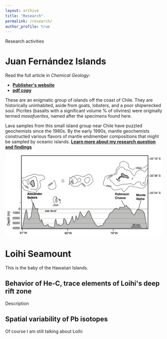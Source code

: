 ```yaml
---
layout: archive
title: "Research"
permalink: /research/
author_profile: true
---
```


Research activities

# Juan Fernández Islands

Read the full article in *Chemical Geology*:
* **[Publisher's website](https://doi.org/10.1016/j.chemgeo.2017.11.024)**
* **[pdf copy](https://thi-truong.github.io/files/Truong2018.pdf)**

These are an enigmatic group of islands off the coast of Chile. They are historically uninhabited, aside from goats, lobsters, and a poor shipwrecked soul. Picrites (basalts with a significant volume % of olivines) were originally termed *masafuerites*, named after the specimens found here. 

Lava samples from this small island group near Chile have puzzled geochemists since the 1980s. By the early 1990s, mantle geochemists constructed various flavors of mantle endmember compositions that might be sampled by oceanic islands. **[Learn more about my research question and findings](juan-fernandez)**

<img src="/_pages/research-figure02-juan-fernandez-islands.png" alt="Overview of the two main islands of the Juan Fernández chain. Bottom middle shows map view of subaerial islands, and cross-section showing topography and bathymetric features (depth in m). The island on the right, Robinson Crusoe (Mas a Tierra) consists of group I and II lavas which represent a late shield-building stage and post-shield phase. The island on the left, Alexander Selkirk (Mas Afuera) consists of Group III basalts which represent the shield phase." width="600px">

# Loihi Seamount

This is the baby of the Hawaiian Islands. 

## Behavior of He-C, trace elements of Loihi's deep rift zone

Description

## Spatial variability of Pb isotopes

Of course I am still talking about Loihi

[//]: # (test comment) 

